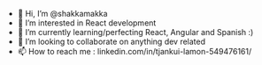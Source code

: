 - 👋 Hi, I’m @shakkamakka
- 👀 I’m interested in React development
- 🌱 I’m currently learning/perfecting React, Angular and Spanish :)
- 💞️ I’m looking to collaborate on anything dev related
- 📫 How to reach me : linkedin.com/in/tjankui-lamon-549476161/

<!---
shakkamakka/shakkamakka is a ✨ special ✨ repository because its `README.md` (this file) appears on your GitHub profile.
You can click the Preview link to take a look at your changes.
--->
